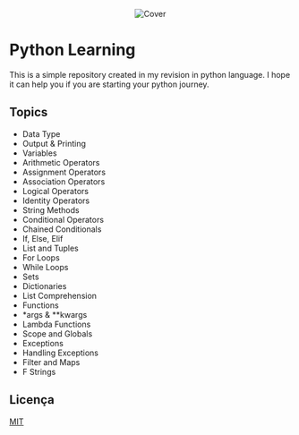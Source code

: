 <p align="center">
  <img src="https://res.cloudinary.com/dnqiosdb6/image/upload/v1665321882/cover/python-learning_rkwtsd.png" alt="Cover">
</p>

# Python Learning

This is a simple repository created in my revision in python language. I hope it can help you if you are starting your python journey.

## Topics

- Data Type
- Output & Printing
- Variables
- Arithmetic Operators
- Assignment Operators
- Association Operators
- Logical Operators
- Identity Operators
- String Methods
- Conditional Operators
- Chained Conditionals
- If, Else, Elif
- List and Tuples
- For Loops
- While Loops
- Sets
- Dictionaries
- List Comprehension
- Functions
- \*args & \*\*kwargs
- Lambda Functions
- Scope and Globals
- Exceptions
- Handling Exceptions
- Filter and Maps
- F Strings

## Licença

[MIT](https://github.com/rafaeelricco/python-learning/blob/main/LICENSE)
